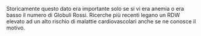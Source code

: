 Storicamente questo dato era importante solo se si vi era anemia o era basso il numero di Globuli Rossi. Ricerche più recenti legano un RDW elevato ad un alto rischio di malattie cardiovascolari anche se ne conosce il motivo.
